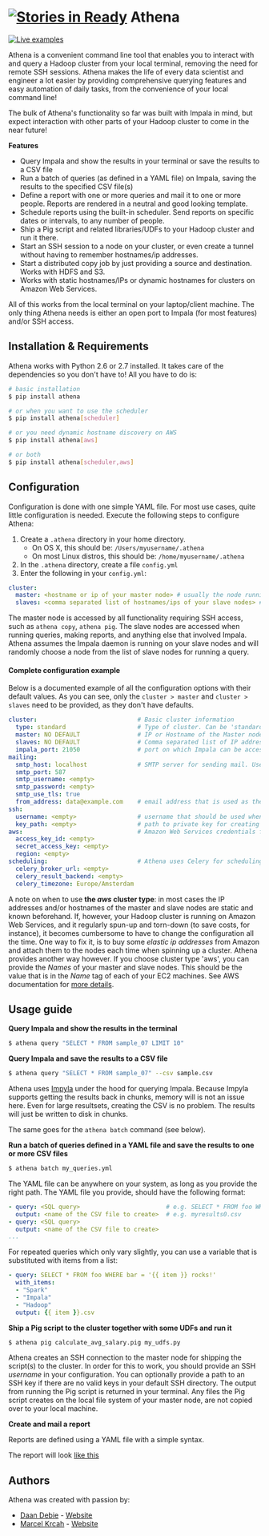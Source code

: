[![Stories in Ready](https://badge.waffle.io/datadudes/athena.png?label=ready&title=Ready)](https://waffle.io/datadudes/athena)
Athena
======
[![Live examples](terminal.gif)](https://asciinema.org/a/15439)

Athena is a convenient command line tool that enables you to interact with and query a Hadoop cluster from your local terminal, 
removing the need for remote SSH sessions. Athena makes the life of every data scientist and engineer a lot easier by providing comprehensive querying features and easy automation of daily tasks, from the convenience of your local command line!

The bulk of Athena's functionality so far was built with Impala in mind, but expect interaction with other parts of your 
Hadoop cluster to come in the near future!

**Features**

- Query Impala and show the results in your terminal or save the results to a CSV file
- Run a batch of queries (as defined in a YAML file) on Impala, saving the results to the specified CSV file(s)
- Define a report with one or more queries and mail it to one or more people. Reports are rendered in a neutral and good looking template.
- Schedule reports using the built-in scheduler. Send reports on specific dates or intervals, to any number of people.
- Ship a Pig script and related libraries/UDFs to your Hadoop cluster and run it there.
- Start an SSH session to a node on your cluster, or even create a tunnel without having to remember hostnames/ip addresses.
- Start a distributed copy job by just providing a source and destination. Works with HDFS and S3.
- Works with static hostnames/IPs or dynamic hostnames for clusters on Amazon Web Services.

All of this works from the local terminal on your laptop/client machine. The only thing Athena needs is either an open 
port to Impala (for most features) and/or SSH access.

## Installation & Requirements

Athena works with Python 2.6 or 2.7 installed. It takes care of the dependencies so you don't have to! All you have to do is:

```bash
# basic installation
$ pip install athena

# or when you want to use the scheduler
$ pip install athena[scheduler]

# or you need dynamic hostname discovery on AWS
$ pip install athena[aws]

# or both
$ pip install athena[scheduler,aws]
```

## Configuration

Configuration is done with one simple YAML file. For most use cases, quite little configuration is needed. Execute the 
following steps to configure Athena:

1. Create a `.athena` directory in your home directory. 
	- On OS X, this should be: `/Users/myusername/.athena`
	- On most Linux distros, this should be: `/home/myusername/.athena`
2. In the `.athena` directory, create a file `config.yml`
3. Enter the following in your `config.yml`:

```yaml
cluster:
  master: <hostname or ip of your master node> # usually the node running the NameNode service, YARN ResourceManager etc.
  slaves: <comma separated list of hostnames/ips of your slave nodes> # all the other nodes (data nodes)
```

The master node is accessed by all functionality requiring SSH access, such as `athena copy`, `athena pig`. The slave 
nodes are accessed when running queries, making reports, and anything else that involved Impala. Athena assumes the 
Impala daemon is running on your slave nodes and will randomly choose a node from the list of slave nodes for running a 
query.

#### Complete configuration example

Below is a documented example of all the configuration options with their default values. As you can see, only the 
`cluster > master` and `cluster > slaves` need to be provided, as they don't have defaults.

```yaml
cluster:                            # Basic cluster information
  type: standard                    # Type of cluster. Can be 'standard' or 'aws'. Use 'aws' when you run a Hadoop cluster on AWS EC2 and want Athena to find out the hostname of master and slaves through the AWS API, using the 'Name' tags of your machines. 
  master: NO DEFAULT                # IP or Hostname of the Master node. When cluster type is 'aws', this should be the 'Name' (tag) of your master node.
  slaves: NO DEFAULT                # Comma separated list of IP addresses and/or Hostnames (can be mixed) of the Slave nodes. When cluster type is 'aws', this should be the 'Name's (tags) of your slave nodes.
  impala_port: 21050                # port on which Impala can be accessed
mailing:
  smtp_host: localhost              # SMTP server for sending mail. Used for the reporting functionality
  smtp_port: 587
  smtp_username: <empty>
  smtp_password: <empty>
  smtp_use_tls: true
  from_address: data@example.com    # email address that is used as the "from:" address when sending reports
ssh:
  username: <empty>                 # username that should be used when creating an SSH session or tunnel
  key_path: <empty>                 # path to private key for creating an SSH session or tunnel
aws:                                # Amazon Web Services credentials for using the API. Only relevant with cluster type 'aws'
  access_key_id: <empty>
  secret_access_key: <empty>
  region: <empty>
scheduling:							# Athena uses Celery for scheduling. See Celery documentation for details
  celery_broker_url: <empty>
  celery_result_backend: <empty>
  celery_timezone: Europe/Amsterdam
```

A note on when to use **the _aws_ cluster type**: in most cases the IP addresses and/or hostnames of the master and 
slave nodes are static and known beforehand. If, however, your Hadoop cluster is running on Amazon Web Services, and it 
regularly spun-up and torn-down (to save costs, for instance), it becomes cumbersome to have to change the configuration 
all the time. One way to fix it, is to buy some _elastic ip addresses_ from Amazon and attach them to the nodes each 
time when spinning up a cluster. Athena provides another way however. If you choose cluster type 'aws', you can provide 
the _Names_ of your master and slave nodes. This should be the value that is in the _Name_ tag of each of your EC2 
machines. See AWS documentation for [more details](http://docs.aws.amazon.com/AWSEC2/latest/UserGuide/Using_Tags.html).

## Usage guide

**Query Impala and show the results in the terminal**

```bash
$ athena query "SELECT * FROM sample_07 LIMIT 10"
```

**Query Impala and save the results to a CSV file**

```bash
$ athena query "SELECT * FROM sample_07" --csv sample.csv
```

Athena uses [Impyla](https://github.com/cloudera/impyla) under the hood for querying Impala. Because Impyla supports
getting the results back in chunks, memory will is not an issue here. Even for large resultsets, creating the CSV is no
problem. The results will just be written to disk in chunks.

The same goes for the `athena batch` command (see below).

**Run a batch of queries defined in a YAML file and save the results to one or more CSV files**

```bash
$ athena batch my_queries.yml
```

The YAML file can be anywhere on your system, as long as you provide the right path. The YAML file you provide, should 
have the following format:

```yaml
- query: <SQL query>                        # e.g. SELECT * FROM foo WHERE bla < 10
  output: <name of the CSV file to create>  # e.g. myresults0.csv
- query: <SQL query>
  output: <name of the CSV file to create>
...
```

For repeated queries which only vary slightly, you can use a variable that is substituted with items from a list:

```yaml
- query: SELECT * FROM foo WHERE bar = '{{ item }} rocks!'
  with_items:
  - "Spark"
  - "Impala"
  - "Hadoop"
  output: {{ item }}.csv
```

**Ship a Pig script to the cluster together with some UDFs and run it**

```bash
$ athena pig calculate_avg_salary.pig my_udfs.py
```
Athena creates an SSH connection to the master node for shipping the script(s) to the cluster. In order for this to work,
you should provide an SSH _username_ in your configuration. You can optionally provide a path to an SSH key if there are
no valid keys in your default SSH directory.
The output from running the Pig script is returned in your terminal. Any files the Pig script creates on the local file
system of your master node, are not copied over to your local machine.

**Create and mail a report**

Reports are defined using a YAML file with a simple syntax.

The report will look [like this](http://htmlpreview.github.io/?https://github.com/datadudes/athena/blob/master/example_report.html)

## Authors

Athena was created with passion by:

- [Daan Debie](https://github.com/DandyDev) - [Website](http://dandydev.net/)
- [Marcel Krcah](https://github.com/mkrcah) - [Website](http://marcelkrcah.net/)